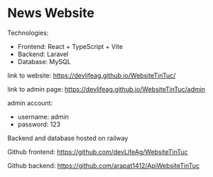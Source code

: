 # News Website

Technologies:
- Frontend: React + TypeScript + Vite
- Backend: Laravel
- Database: MySQL

link to website: https://devlifeag.github.io/WebsiteTinTuc/

link to admin page: https://devlifeag.github.io/WebsiteTinTuc/admin

admin account:
- username: admin
- password: 123

Backend and database hosted on railway

Github frontend: https://github.com/devLifeAg/WebsiteTinTuc


Github backend: https://github.com/arapat1412/ApiWebsiteTinTuc

